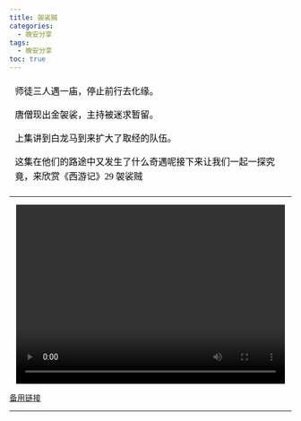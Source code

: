 ```yaml
---
title: 袈裟贼
categories:
  - 晚安分享
tags:
  - 晚安分享
toc: true 
---
```


<!-- 
师徒三人遇一庙，停止前行去化缘。

唐僧现出金袈裟，主持被迷求暂留。

上集讲到白龙马到来扩大了取经的队伍。

这集在他们的路途中又发生了什么奇遇呢接下来让我们一起一探究竟，来欣赏《西游记》29 袈裟贼 -->

<section id="nice" data-tool="mdnice编辑器" data-website="https://www.mdnice.com" style="font-size: 16px; color: black; padding: 0 10px; line-height: 1.6; word-spacing: 0px; letter-spacing: 0px; word-break: break-word; word-wrap: break-word; text-align: left; font-family: Optima-Regular, Optima, PingFangSC-light, PingFangTC-light, 'PingFang SC', Cambria, Cochin, Georgia, Times, 'Times New Roman', serif;"><p data-tool="mdnice编辑器" style="font-size: 16px; padding-top: 8px; padding-bottom: 8px; margin: 0; line-height: 26px; color: black;">师徒三人遇一庙，停止前行去化缘。</p>
<p data-tool="mdnice编辑器" style="font-size: 16px; padding-top: 8px; padding-bottom: 8px; margin: 0; line-height: 26px; color: black;">唐僧现出金袈裟，主持被迷求暂留。</p>
<p data-tool="mdnice编辑器" style="font-size: 16px; padding-top: 8px; padding-bottom: 8px; margin: 0; line-height: 26px; color: black;">上集讲到白龙马到来扩大了取经的队伍。</p>
<p data-tool="mdnice编辑器" style="font-size: 16px; padding-top: 8px; padding-bottom: 8px; margin: 0; line-height: 26px; color: black;">这集在他们的路途中又发生了什么奇遇呢接下来让我们一起一探究竟，来欣赏《西游记》29&nbsp;袈裟贼</p>
</section>

---

<p style="text-align:center">
   <video width="480" height="320" controls>
       <source src="/video/157.mp4">
   </video>
</p>
 <p><a href="/video/157.mp4">备用链接</a></p>
 
---






